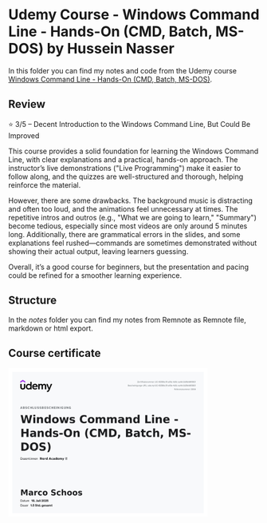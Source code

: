 # Udemy Course - Windows Command Line - Hands-On (CMD, Batch, MS-DOS) by Hussein Nasser

In this folder you can find my notes and code from the Udemy course [Windows Command Line - Hands-On (CMD, Batch, MS-DOS)](https://www.udemy.com/course/the-complete-windows-command-line-course).

## Review

⭐ 3/5 – Decent Introduction to the Windows Command Line, But Could Be Improved

This course provides a solid foundation for learning the Windows Command Line, with clear explanations and a practical, hands-on approach. The instructor’s live demonstrations ("Live Programming") make it easier to follow along, and the quizzes are well-structured and thorough, helping reinforce the material.

However, there are some drawbacks. The background music is distracting and often too loud, and the animations feel unnecessary at times. The repetitive intros and outros (e.g., "What we are going to learn," "Summary") become tedious, especially since most videos are only around 5 minutes long. Additionally, there are grammatical errors in the slides, and some explanations feel rushed—commands are sometimes demonstrated without showing their actual output, leaving learners guessing.

Overall, it’s a good course for beginners, but the presentation and pacing could be refined for a smoother learning experience.

## Structure

In the *notes* folder you can find my notes from Remnote as Remnote file, markdown or html export. 


## Course certificate

<img src="./udemy_certificate.jpg" alt="Udemy Certificate" width="400" />